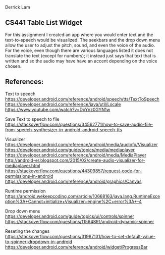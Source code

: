 Derrick Lam  
## CS441 Table List Widget

For this assignment I created an app where you would enter text and
the text-to-speech would be visualized. The seekbars and the drop down
menu allow the user to adjust the pitch, sound, and even the voice of
the audio. For the voice, even though there are various languages
listed it does not translate the text (except for numbers); it instead
just says that text that is written and so the audio may have have an
accent depending on the voice chosen.


## References:  
Text to speech  
https://developer.android.com/reference/android/speech/tts/TextToSpeech  
https://developer.android.com/reference/java/util/Locale  
https://www.youtube.com/watch?v=DoYnz0GYN1w  

Save Text to speech to file
https://stackoverflow.com/questions/34562771/how-to-save-audio-file-from-speech-synthesizer-in-android-android-speech-tts  

Visualizer  
https://developer.android.com/reference/android/media/audiofx/Visualizer  
https://developer.android.com/guide/topics/media/mediaplayer  
https://developer.android.com/reference/android/media/MediaPlayer  
http://android-er.blogspot.com/2015/02/create-audio-visualizer-for-mediaplayer.html  
https://stackoverflow.com/questions/44309857/request-code-for-permissions-in-android  
https://developer.android.com/reference/android/graphics/Canvas  

Runtime permission  
https://android.wekeepcoding.com/article/10668163/java.lang.RuntimeException%3A+Cannot+initialize+Visualizer+engine%2C+error%3A+-4  

Drop down menu
https://developer.android.com/guide/topics/ui/controls/spinner  
https://stackoverflow.com/questions/11564891/android-dynamic-spinner  

Reseting the changes  
https://stackoverflow.com/questions/31987131/how-to-set-default-value-to-spinner-dropdown-in-android  
https://developer.android.com/reference/android/widget/ProgressBar  

